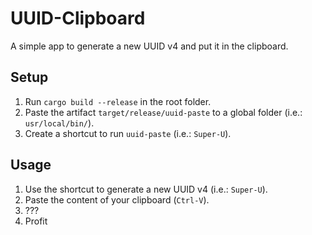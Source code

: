 # UUID-Clipboard

A simple app to generate a new UUID v4 and put it in the clipboard.

## Setup

1. Run `cargo build --release` in the root folder.
2. Paste the artifact `target/release/uuid-paste` to a global folder (i.e.: `usr/local/bin/`).
3. Create a shortcut to run `uuid-paste` (i.e.: `Super-U`).

## Usage

1. Use the shortcut to generate a new UUID v4 (i.e.: `Super-U`).
2. Paste the content of your clipboard (`Ctrl-V`).
3. ???
4. Profit

